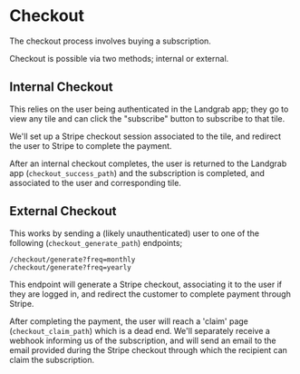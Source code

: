 # Checkout

The checkout process involves buying a subscription.

Checkout is possible via two methods; internal or external.

## Internal Checkout

This relies on the user being authenticated in the Landgrab app;
they go to view any tile and can click the "subscribe" button
to subscribe to that tile.

We'll set up a Stripe checkout session associated to the tile,
and redirect the user to Stripe to complete the payment.

After an internal checkout completes, the user is returned to
the Landgrab app (`checkout_success_path`) and the subscription is completed,
and associated to the user and corresponding tile.

## External Checkout

This works by sending a (likely unauthenticated) user to one of
the following (`checkout_generate_path`) endpoints;

```
/checkout/generate?freq=monthly
/checkout/generate?freq=yearly
```

This endpoint will generate a Stripe checkout, associating it to the
user if they are logged in, and redirect the customer to complete
payment through Stripe.

After completing the payment, the user will reach a 'claim' page
(`checkout_claim_path`) which is a dead end. We'll separately receive
a webhook informing us of the subscription, and will send an email
to the email provided during the Stripe checkout through which the
recipient can claim the subscription.
